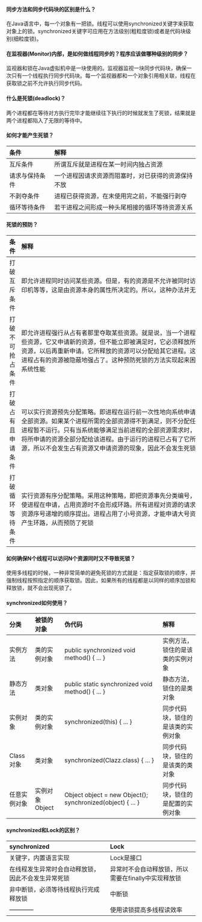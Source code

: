 #### 同步方法和同步代码块的区别是什么？
在Java语言中，每一个对象有一把锁。线程可以使用synchronized关键字来获取对象上的锁。synchronized关键字可应用在方法级别(粗粒度锁)或者是代码块级别(细粒度锁)。


#### 在监视器(Monitor)内部，是如何做线程同步的？程序应该做哪种级别的同步？
监视器和锁在Java虚拟机中是一块使用的。监视器监视一块同步代码块，确保一次只有一个线程执行同步代码块。每一个监视器都和一个对象引用相关联，线程在获取锁之前不允许执行同步代码。


#### 什么是死锁(deadlock)？
两个进程都在等待对方执行完毕才能继续往下执行的时候就发生了死锁，结果就是两个进程都陷入了无限的等待中。


#### 如何才能产生死锁？
| 条件 | 解释 | 
| :----- | :----- | 
| 互斥条件 | 所谓互斥就是进程在某一时间内独占资源 | 
| 请求与保持条件 | 一个进程因请求资源而阻塞时，对已获得的资源保持不放 | 
| 不剥夺条件 | 进程已获得资源，在末使用完之前，不能强行剥夺 | 
| 循环等待条件 | 若干进程之间形成一种头尾相接的循环等待资源关系 | 


#### 死锁的预防？
| 条件 | 解释 | 
| :----- | :----- | 
| 打破互斥条件 | <div style="width: 550px">即允许进程同时访问某些资源。但是，有的资源是不允许被同时访问的，像打印机等等，这是由资源本身的属性所决定的。所以，这种办法并无实用价值</div> | 
| 打破不可抢占条件 | <div style="width: 550px">即允许进程强行从占有者那里夺取某些资源。就是说，当一个进程已占有了某些资源，它又申请新的资源，但不能立即被满足时，它必须释放所占有的全部资源，以后再重新申请。它所释放的资源可以分配给其它进程。这就相当于该进程占有的资源被隐蔽地强占了。这种预防死锁的方法实现起来困难，会降低系统性能</div> | 
| 打破占有且申请条件 | <div style="width: 550px">可以实行资源预先分配策略。即进程在运行前一次性地向系统申请它所需要的全部资源。如果某个进程所需的全部资源得不到满足，则不分配任何资源，此进程暂不运行。只有当系统能够满足当前进程的全部资源需求时，才一次性地将所申请的资源全部分配给该进程。由于运行的进程已占有了它所需的全部资源，所以不会发生占有资源又申请资源的现象，因此不会发生死锁</div> | 
| 打破循环等待条件 | <div style="width: 550px">实行资源有序分配策略。采用这种策略，即把资源事先分类编号，按号分配，使进程在申请，占用资源时不会形成环路。所有进程对资源的请求必须严格按资源序号递增的顺序提出。进程占用了小号资源，才能申请大号资源，就不会产生环路，从而预防了死锁</div> | 


#### 如何确保N个线程可以访问N个资源同时又不导致死锁？
使用多线程的时候，一种非常简单的避免死锁的方式就是：指定获取锁的顺序，并强制线程按照指定的顺序获取锁。因此，如果所有的线程都是以同样的顺序加锁和释放锁，就不会出现死锁了。


#### synchronized如何使用？
| 分类 | 被锁的对象 | 伪代码 | 解释 | 
| :----- | :----- | :----- | :----- | 
| 实例方法 | 类的实例对象 | public synchronized void method() { ... } | 实例方法，锁住的是该类的实例对象 |
| 静态方法 | 类对象 | public static synchronized void method() { ... } | 静态方法，锁住的是类对象 |
| 实例对象 | 类的实例对象 | synchronized(this) { ... } | 同步代码块，锁住的是该类的实例对象 |
| Class对象 | 类对象 | synchronized(Clazz.class) { ... } | 同步代码块，锁住的是该类的类对象 |
| 任意实例对象 | 实例对象Object | Object object = new Object(); synchronized(object) { ... } | 同步代码块，锁住的是配置的实例对象 |


#### synchronized和Lock的区别？
| synchronized | Lock | 
| :----- | :----- | 
| 关键字，内置语言实现 | Lock是接口 | 
| 在线程发生异常时会自动释放锁，因此不会发生异常死锁 | 异常时不会自动释放锁，所以需要在finally中实现释放锁 | 
| 非中断锁，必须等待线程执行完成释放锁 | 中断锁 | 
| ———— | 使用读锁提高多线程读效率 | 
